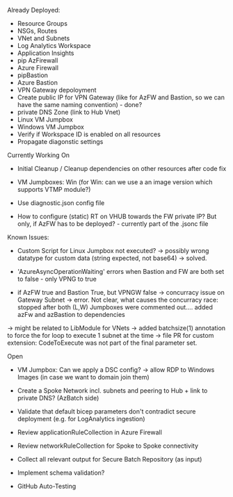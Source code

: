 

Already Deployed: 

- Resource Groups
- NSGs, Routes
- VNet and Subnets
- Log Analytics Workspace
- Application Insights
- pip AzFirewall
- Azure Firewall
- pipBastion
- Azure Bastion
- VPN Gateway depoloyment
- Create public IP for VPN Gateway (like for AzFW and Bastion, so we can have the same naming convention) - done?
- private DNS Zone (link to Hub Vnet)
- Linux VM Jumpbox
- Windows VM Jumpbox
- Verify if Workspace ID is enabled on all resources
- Propagate diagonstic settings


Currently Working On 

- Initial Cleanup / Cleanup dependencies on other resources after code fix
- VM Jumpboxes: Win (for Win: can we use a an image version which supports VTMP module?)
- Use diagnostic.json config file


- How to configure (static) RT on VHUB towards the FW private IP? But only, if AzFW has to be deployed? - currently part of the .jsonc file


Known Issues:

- Custom Script for Linux Jumpbox not executed? -> possibly wrong datatype for custom data (string expected, not base64) -> solved.

- 'AzureAsyncOperationWaiting' errors when Bastion and FW are both set to false - only VPNG to true

- if AzFW true and Bastion True, but VPNGW false -> concurracy issue on Gateway Subnet -> error. Not clear, what causes the concurracy race: stopped after both (L,W) Jumpboxes were commented out.... added azFw and azBastion to dependencies

-> might be related to LibModule for VNets -> added batchsize(1) annotation to force the for loop to execute 1 subnet at the time
-> file PR for custom extension: CodeToExecute was not part of the final parameter set.


Open



- VM Jumpbox: Can we apply a DSC config? -> allow RDP to Windows Images (in case we want to domain join them)

- Create a Spoke Network incl. subnets and peering to Hub + link to private DNS? (AzBatch side)

- Validate that default bicep parameters don't contradict secure deployment (e.g. for LogAnalytics ingestion)
- Review applicationRuleCollection in Azure Firewall
- Review networkRuleCollection for Spoke to Spoke connectivity

- Collect all relevant output for Secure Batch Repository (as input)

- Implement schema validation?
- GitHub Auto-Testing